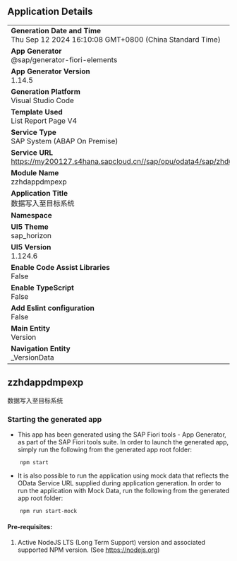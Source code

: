 ## Application Details
|               |
| ------------- |
|**Generation Date and Time**<br>Thu Sep 12 2024 16:10:08 GMT+0800 (China Standard Time)|
|**App Generator**<br>@sap/generator-fiori-elements|
|**App Generator Version**<br>1.14.5|
|**Generation Platform**<br>Visual Studio Code|
|**Template Used**<br>List Report Page V4|
|**Service Type**<br>SAP System (ABAP On Premise)|
|**Service URL**<br>https://my200127.s4hana.sapcloud.cn//sap/opu/odata4/sap/zhdui_dmp_version_o4/srvd/sap/zhdui_dmp_version_o4/0001/|
|**Module Name**<br>zzhdappdmpexp|
|**Application Title**<br>数据写入至目标系统|
|**Namespace**<br>|
|**UI5 Theme**<br>sap_horizon|
|**UI5 Version**<br>1.124.6|
|**Enable Code Assist Libraries**<br>False|
|**Enable TypeScript**<br>False|
|**Add Eslint configuration**<br>False|
|**Main Entity**<br>Version|
|**Navigation Entity**<br>_VersionData|

## zzhdappdmpexp

数据写入至目标系统

### Starting the generated app

-   This app has been generated using the SAP Fiori tools - App Generator, as part of the SAP Fiori tools suite.  In order to launch the generated app, simply run the following from the generated app root folder:

```
    npm start
```

- It is also possible to run the application using mock data that reflects the OData Service URL supplied during application generation.  In order to run the application with Mock Data, run the following from the generated app root folder:

```
    npm run start-mock
```

#### Pre-requisites:

1. Active NodeJS LTS (Long Term Support) version and associated supported NPM version.  (See https://nodejs.org)


